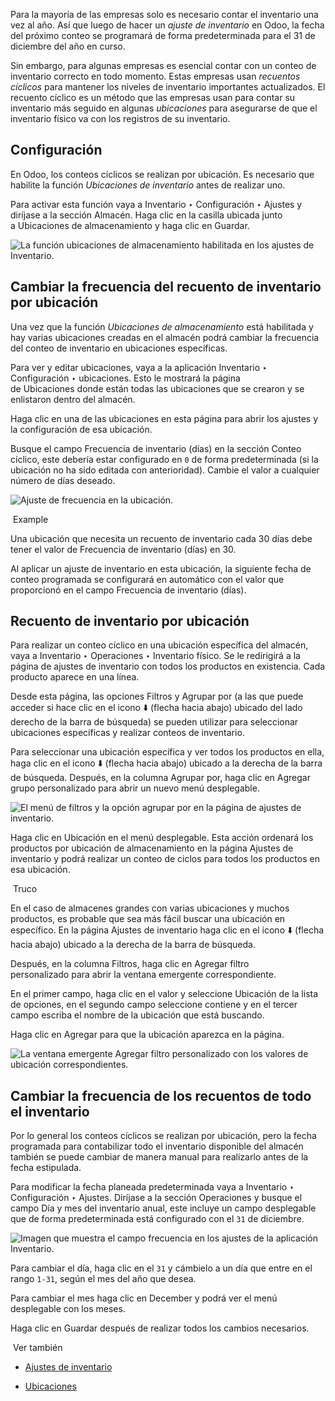 Para la mayoría de las empresas solo es necesario contar el inventario una vez al año. Así que luego de hacer un _ajuste de inventario_ en Odoo, la fecha del próximo conteo se programará de forma predeterminada para el 31 de diciembre del año en curso.

Sin embargo, para algunas empresas es esencial contar con un conteo de inventario correcto en todo momento. Estas empresas usan _recuentos cíclicos_ para mantener los niveles de inventario importantes actualizados. El recuento cíclico es un método que las empresas usan para contar su inventario más seguido en algunas _ubicaciones_ para asegurarse de que el inventario físico va con los registros de su inventario.

## Configuración[](https://www.odoo.com/documentation/17.0/es/applications/inventory_and_mrp/inventory/warehouses_storage/inventory_management/cycle_counts.html#configuration "Enlazar permanentemente con este título")

En Odoo, los conteos cíclicos se realizan por ubicación. Es necesario que habilite la función _Ubicaciones de inventario_ antes de realizar uno.

Para activar esta función vaya a Inventario ‣ Configuración ‣ Ajustes y diríjase a la sección Almacén. Haga clic en la casilla ubicada junto a Ubicaciones de almacenamiento y haga clic en Guardar.

![La función ubicaciones de almacenamiento habilitada en los ajustes de Inventario.](https://www.odoo.com/documentation/17.0/es/_images/cycle-counts-enabled-setting.png)

## Cambiar la frecuencia del recuento de inventario por ubicación[](https://www.odoo.com/documentation/17.0/es/applications/inventory_and_mrp/inventory/warehouses_storage/inventory_management/cycle_counts.html#change-inventory-count-frequency-by-location "Enlazar permanentemente con este título")

Una vez que la función _Ubicaciones de almacenamiento_ está habilitada y hay varias ubicaciones creadas en el almacén podrá cambiar la frecuencia del conteo de inventario en ubicaciones específicas.

Para ver y editar ubicaciones, vaya a la aplicación Inventario ‣ Configuración ‣ ubicaciones. Esto le mostrará la página de Ubicaciones donde están todas las ubicaciones que se crearon y se enlistaron dentro del almacén.

Haga clic en una de las ubicaciones en esta página para abrir los ajustes y la configuración de esa ubicación.

Busque el campo Frecuencia de inventario (días) en la sección Conteo cíclico, este debería estar configurado en `0` de forma predeterminada (si la ubicación no ha sido editada con anterioridad). Cambie el valor a cualquier número de días deseado.

![Ajuste de frecuencia en la ubicación.](https://www.odoo.com/documentation/17.0/es/_images/cycle-counts-frequency-value.png)

 Example

Una ubicación que necesita un recuento de inventario cada 30 días debe tener el valor de Frecuencia de inventario (días) en 30.

Al aplicar un ajuste de inventario en esta ubicación, la siguiente fecha de conteo programada se configurará en automático con el valor que proporcionó en el campo Frecuencia de inventario (días).

## Recuento de inventario por ubicación[](https://www.odoo.com/documentation/17.0/es/applications/inventory_and_mrp/inventory/warehouses_storage/inventory_management/cycle_counts.html#count-inventory-by-location "Enlazar permanentemente con este título")

Para realizar un conteo cíclico en una ubicación específica del almacén, vaya a Inventario ‣ Operaciones ‣ Inventario físico. Se le redirigirá a la página de ajustes de inventario con todos los productos en existencia. Cada producto aparece en una línea.

Desde esta página, las opciones Filtros y Agrupar por (a las que puede acceder si hace clic en el icono ⬇️ (flecha hacia abajo) ubicado del lado derecho de la barra de búsqueda) se pueden utilizar para seleccionar ubicaciones específicas y realizar conteos de inventario.

Para seleccionar una ubicación específica y ver todos los productos en ella, haga clic en el icono ⬇️ (flecha hacia abajo) ubicado a la derecha de la barra de búsqueda. Después, en la columna Agrupar por, haga clic en Agregar grupo personalizado para abrir un nuevo menú desplegable.

![El menú de filtros y la opción agrupar por en la página de ajustes de inventario.](https://www.odoo.com/documentation/17.0/es/_images/cycle-counts-filter-menu.png)

Haga clic en Ubicación en el menú desplegable. Esta acción ordenará los productos por ubicación de almacenamiento en la página Ajustes de inventario y podrá realizar un conteo de ciclos para todos los productos en esa ubicación.

 Truco

En el caso de almacenes grandes con varias ubicaciones y muchos productos, es probable que sea más fácil buscar una ubicación en específico. En la página Ajustes de inventario haga clic en el icono ⬇️ (flecha hacia abajo) ubicado a la derecha de la barra de búsqueda.

Después, en la columna Filtros, haga clic en Agregar filtro personalizado para abrir la ventana emergente correspondiente.

En el primer campo, haga clic en el valor y seleccione Ubicación de la lista de opciones, en el segundo campo seleccione contiene y en el tercer campo escriba el nombre de la ubicación que está buscando.

Haga clic en Agregar para que la ubicación aparezca en la página.

![La ventana emergente Agregar filtro personalizado con los valores de ubicación correspondientes.](https://www.odoo.com/documentation/17.0/es/_images/cycle-counts-add-custom-filter.png)

## Cambiar la frecuencia de los recuentos de todo el inventario[](https://www.odoo.com/documentation/17.0/es/applications/inventory_and_mrp/inventory/warehouses_storage/inventory_management/cycle_counts.html#change-full-inventory-count-frequency "Enlazar permanentemente con este título")

Por lo general los conteos cíclicos se realizan por ubicación, pero la fecha programada para contabilizar todo el inventario disponible del almacén también se puede cambiar de manera manual para realizarlo antes de la fecha estipulada.

Para modificar la fecha planeada predeterminada vaya a Inventario ‣ Configuración ‣ Ajustes. Diríjase a la sección Operaciones y busque el campo Día y mes del inventario anual, este incluye un campo desplegable que de forma predeterminada está configurado con el `31` de diciembre.

![Imagen que muestra el campo frecuencia en los ajustes de la aplicación Inventario.](https://www.odoo.com/documentation/17.0/es/_images/cycle-counts-frequency-calendar.png)

Para cambiar el día, haga clic en el `31` y cámbielo a un día que entre en el rango `1-31`, según el mes del año que desea.

Para cambiar el mes haga clic en December y podrá ver el menú desplegable con los meses.

Haga clic en Guardar después de realizar todos los cambios necesarios.

 Ver también

- [Ajustes de inventario](https://www.odoo.com/documentation/17.0/es/applications/inventory_and_mrp/inventory/warehouses_storage/inventory_management/count_products.html)
    
- [Ubicaciones](https://www.odoo.com/documentation/17.0/es/applications/inventory_and_mrp/inventory/warehouses_storage/inventory_management/use_locations.html)